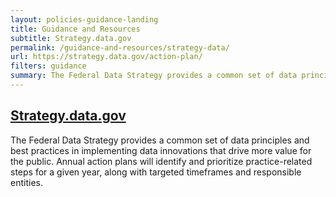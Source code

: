 ```yaml
---
layout: policies-guidance-landing
title: Guidance and Resources
subtitle: Strategy.data.gov
permalink: /guidance-and-resources/strategy-data/
url: https://strategy.data.gov/action-plan/
filters: guidance
summary: The Federal Data Strategy provides a common set of data principles and best practices in implementing data innovations that drive more value for ...
---
```


## [Strategy.data.gov](https://strategy.data.gov/action-plan/)

The Federal Data Strategy provides a common set of data principles and best practices in implementing data innovations that drive more value for the public. Annual action plans will identify and prioritize practice-related steps for a given year, along with targeted timeframes and responsible entities.